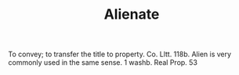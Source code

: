 ---
title: Alienate
letter: A
permalink: "/definitions/alienate.html"
body: To convey; to transfer the title to property. Co. Lltt. 118b. Alien is very
  commonly used in the same sense. 1 washb. Real Prop. 53
published_at: '2018-07-07'
source: Black's Law Dictionary
layout: post
---